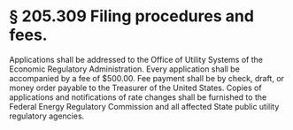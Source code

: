 # § 205.309   Filing procedures and fees.

Applications shall be addressed to the Office of Utility Systems of the Economic Regulatory Administration. Every application shall be accompanied by a fee of $500.00. Fee payment shall be by check, draft, or money order payable to the Treasurer of the United States. Copies of applications and notifications of rate changes shall be furnished to the Federal Energy Regulatory Commission and all affected State public utility regulatory agencies.




